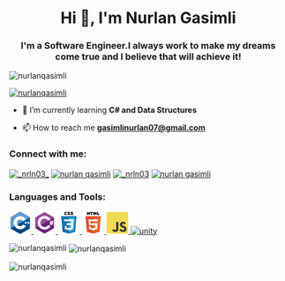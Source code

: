 <h1 align="center">Hi 👋, I'm Nurlan Gasimli</h1>
<h3 align="center">I'm a Software Engineer.I always work to make my dreams come true and I believe that will achieve it!</h3>

<p align="left"> <img src="https://komarev.com/ghpvc/?username=nurlanqasimli&label=Profile%20views&color=0e75b6&style=flat" alt="nurlanqasimli" /> </p>

<p align="left"> <a href="https://github.com/ryo-ma/github-profile-trophy"><img src="https://github-profile-trophy.vercel.app/?username=nurlanqasimli" alt="nurlanqasimli" /></a> </p>

- 🌱 I’m currently learning **C# and Data Structures**

- 📫 How to reach me **gasimlinurlan07@gmail.com**

<h3 align="left">Connect with me:</h3>
<p align="left">
<a href="https://twitter.com/_nrln03_" target="blank"><img align="center" src="https://raw.githubusercontent.com/rahuldkjain/github-profile-readme-generator/master/src/images/icons/Social/twitter.svg" alt="_nrln03_" height="30" width="40" /></a>
<a href="https://linkedin.com/in/nurlan qasimli" target="blank"><img align="center" src="https://raw.githubusercontent.com/rahuldkjain/github-profile-readme-generator/master/src/images/icons/Social/linked-in-alt.svg" alt="nurlan qasimli" height="30" width="40" /></a>
<a href="https://instagram.com/_nrln03" target="blank"><img align="center" src="https://raw.githubusercontent.com/rahuldkjain/github-profile-readme-generator/master/src/images/icons/Social/instagram.svg" alt="_nrln03" height="30" width="40" /></a>
<a href="https://www.hackerrank.com/nurlan gasimli" target="blank"><img align="center" src="https://raw.githubusercontent.com/rahuldkjain/github-profile-readme-generator/master/src/images/icons/Social/hackerrank.svg" alt="nurlan gasimli" height="30" width="40" /></a>
</p>

<h3 align="left">Languages and Tools:</h3>
<p align="left"> <a href="https://www.w3schools.com/cpp/" target="_blank" rel="noreferrer"> <img src="https://raw.githubusercontent.com/devicons/devicon/master/icons/cplusplus/cplusplus-original.svg" alt="cplusplus" width="40" height="40"/> </a> <a href="https://www.w3schools.com/cs/" target="_blank" rel="noreferrer"> <img src="https://raw.githubusercontent.com/devicons/devicon/master/icons/csharp/csharp-original.svg" alt="csharp" width="40" height="40"/> </a> <a href="https://www.w3schools.com/css/" target="_blank" rel="noreferrer"> <img src="https://raw.githubusercontent.com/devicons/devicon/master/icons/css3/css3-original-wordmark.svg" alt="css3" width="40" height="40"/> </a> <a href="https://www.w3.org/html/" target="_blank" rel="noreferrer"> <img src="https://raw.githubusercontent.com/devicons/devicon/master/icons/html5/html5-original-wordmark.svg" alt="html5" width="40" height="40"/> </a> <a href="https://developer.mozilla.org/en-US/docs/Web/JavaScript" target="_blank" rel="noreferrer"> <img src="https://raw.githubusercontent.com/devicons/devicon/master/icons/javascript/javascript-original.svg" alt="javascript" width="40" height="40"/> </a> <a href="https://unity.com/" target="_blank" rel="noreferrer"> <img src="https://www.vectorlogo.zone/logos/unity3d/unity3d-icon.svg" alt="unity" width="40" height="40"/> </a> </p>

<p><img align="left" src="https://github-readme-stats.vercel.app/api/top-langs?username=nurlanqasimli&show_icons=true&locale=en&layout=compact" alt="nurlanqasimli" /></p>

<p>&nbsp;<img align="center" src="https://github-readme-stats.vercel.app/api?username=nurlanqasimli&show_icons=true&locale=en" alt="nurlanqasimli" /></p>

<p><img align="center" src="https://github-readme-streak-stats.herokuapp.com/?user=nurlanqasimli&" alt="nurlanqasimli" /></p>


